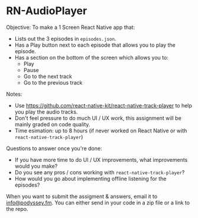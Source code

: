 # RN-AudioPlayer

Objective: To make a 1 Screen React Native app that:
- Lists out the 3 episodes in `episodes.json`.
- Has a Play button next to each episode that allows you to play the episode.
- Has a section on the bottom of the screen which allows you to:
  - Play
  - Pause
  - Go to the next track
  - Go to the previous track

Notes:
- Use https://github.com/react-native-kit/react-native-track-player to help you play the audio tracks.
- Don't feel pressure to do much UI / UX work, this assignment will be mainly graded on code quality.
- Time esimation: up to 8 hours (if never worked on React Native or with `react-native-track-player`)

Questions to answer once you're done:
- If you have more time to do UI / UX improvements, what improvements would you make?
- Do you see any pros / cons working with `react-native-track-player`?
- How would you go about implementing offline listening for the episodes?

When you want to submit the assigment & answers, email it to info@podyssey.fm. You can either send in your code in a zip file or a link to the repo.